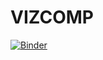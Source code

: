 # VIZCOMP

[![Binder](https://mybinder.org/badge_logo.svg)](https://mybinder.org/v2/gh/otaviofcoletti/ScatterPolar_And_TreeMap/HEAD?urlpath=voila%2Frender%2Fprojetofinal_2.ipynb)
